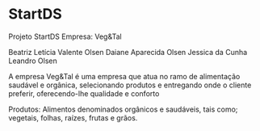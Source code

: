 # StartDS
 Projeto StartDS
 Empresa: Veg&Tal

 Beatriz Letícia Valente Olsen
 Daiane Aparecida Olsen
 Jessica da Cunha
 Leandro Olsen

 A empresa Veg&Tal é uma empresa que atua no ramo de alimentação saudável e orgânica, selecionando produtos e entregando onde o cliente preferir, oferecendo-lhe qualidade e conforto

 Produtos: Alimentos denominados orgânicos e saudáveis, tais como; vegetais, folhas, raízes, frutas e grãos.


